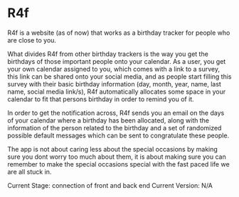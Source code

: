 # R4f
R4f is a website (as of now) that works as a birthday tracker for people who are close to you. 

What divides R4f from other birthday trackers is the way you get the birthdays of those important people onto your calendar. As a user, you get your own calendar assigned to you, which comes with a link to a survey, this link can be shared onto your social media, and as people start filling this survey with their basic birthday information (day, month, year, name, last name, social media link/s), R4f automatically allocates some space in your calendar to fit that persons birthday in order to remind you of it.

In order to get the notification across, R4f sends you an email on the days of your calendar where a birthday has been allocated, along with the information of the person related to the birthday and a set of randomized possible default messages which can be sent to congratulate these people.

The app is not about caring less about the special occasions by making sure you dont worry too much about them, it is about making sure you can remember to make the special occasions special with the fast paced life we are all stuck in.


Current Stage: connection of front and back end Current Version: N/A
